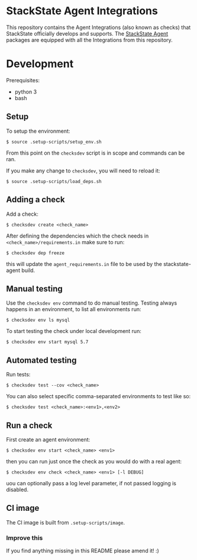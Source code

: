 # StackState Agent Integrations

This repository contains the Agent Integrations (also known as checks) that StackState officially develops and supports. 
The [StackState Agent][1] packages are equipped with all the Integrations from this repository.

# Development

Prerequisites:
- python 3
- bash

## Setup

To setup the environment:

    $ source .setup-scripts/setup_env.sh

From this point on the `checksdev` script is in scope and commands can be ran.

If you make any change to `checksdev`, you will need to reload it:

    $ source .setup-scripts/load_deps.sh

## Adding a check

Add a check:

    $ checksdev create <check_name>

After defining the dependencies which the check needs in `<check_name>/requirements.in` make sure to run:

    $ checksdev dep freeze

this will update the `agent_requirements.in` file to be used by the stackstate-agent build.

## Manual testing

Use the `checksdev env` command to do manual testing. Testing always happens in an environment, to list all environments run:

    $ checksdev env ls mysql

To start testing the check under local development run:

    $ checksdev env start mysql 5.7

## Automated testing

Run tests:

    $ checksdev test --cov <check_name>

You can also select specific comma-separated environments to test like so:

    $ checksdev test <check_name>:<env1>,<env2>
    
## Run a check

First create an agent environment:

    $ checksdev env start <check_name> <env1>
    
then you can run just once the check as you would do with a real agent:

    $ checksdev env check <check_name> <env1> [-l DEBUG]
    
uou can optionally pass a log level parameter, if not passed logging is disabled. 

## CI image

The CI image is built from `.setup-scripts/image`.

### Improve this

If you find anything missing in this README please amend it! :)


[1]: https://github.com/StackVista/stackstate-agent
